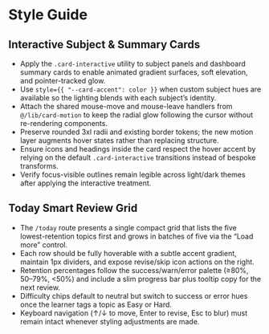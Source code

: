 # Style Guide

## Interactive Subject & Summary Cards
- Apply the `.card-interactive` utility to subject panels and dashboard summary cards to enable animated gradient surfaces, soft elevation, and pointer-tracked glow.
- Use `style={{ "--card-accent": color }}` when custom subject hues are available so the lighting blends with each subject’s identity.
- Attach the shared mouse-move and mouse-leave handlers from `@/lib/card-motion` to keep the radial glow following the cursor without re-rendering components.
- Preserve rounded 3xl radii and existing border tokens; the new motion layer augments hover states rather than replacing structure.
- Ensure icons and headings inside the card respect the hover accent by relying on the default `.card-interactive` transitions instead of bespoke transforms.
- Verify focus-visible outlines remain legible across light/dark themes after applying the interactive treatment.

## Today Smart Review Grid
- The `/today` route presents a single compact grid that lists the five lowest-retention topics first and grows in batches of five via the “Load more” control.
- Each row should be fully hoverable with a subtle accent gradient, maintain 1px dividers, and expose revise/skip icon actions on the right.
- Retention percentages follow the success/warn/error palette (≥80%, 50–79%, <50%) and include a slim progress bar plus tooltip copy for the next review.
- Difficulty chips default to neutral but switch to success or error hues once the learner tags a topic as Easy or Hard.
- Keyboard navigation (↑/↓ to move, Enter to revise, Esc to blur) must remain intact whenever styling adjustments are made.
